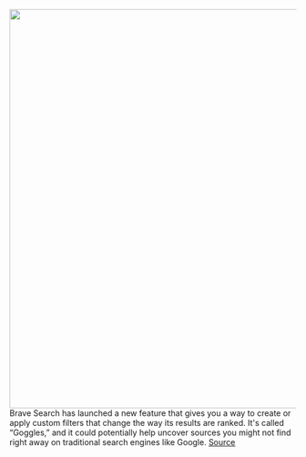 <img src='https://cdn.vox-cdn.com/thumbor/R8xWmRScr26poPaURJFO0nPJEHU=/98x54:1813x1285/1200x800/filters:focal(798x536:1102x840)/cdn.vox-cdn.com/uploads/chorus_image/image/71005741/search_engine_query_goggles__1_.0.jpg' width='700px' /><br/>
Brave Search has launched a new feature that gives you a way to create or apply custom filters that change the way its results are ranked. It's called “Goggles,” and it could potentially help uncover sources you might not find right away on traditional search engines like Google.
<a href='https://www.theverge.com/2022/6/22/23179067/brave-search-engine-apply-custom-rankings-filters-goggles'> Source <a/>